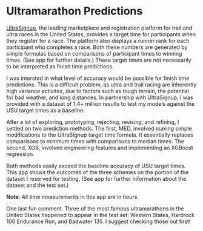 # Ultramarathon Predictions

[UltraSignup](https://ultrasignup.com/), 
the leading marketplace and registration platform for
trail and ultra races in the United States, provides a target time
for participants when they register for a race. The platform also 
displays a runner rank for each participant who completes a
race. Both these numbers are generated by simple formulas
based on comparisons of participant times to winning times. 
(See app for further details.)
These target times are not necessarily
to be interpreted as finish time predictions.

I was intersted in what level of accuracy would be possible for
finish time predictions. This is a difficult problem, as ultra and trail 
racing are inherently high variance activites, due to factors such as tough 
terrain, the potential for bad weather, and long distances. 
In partnership with UltraSignup, 
I was provided with a dataset of 1.4+ million results to test my models
against the USU target times as a baseline.

After a lot of exploring, prototyping, rejecting, revising, 
and refining, I settled on two prediction methods. 
The first, MED, 
involved making simple modifications to the UltraSignup target time 
formula. It essentially replaces comparisons to minimum times
with comparisons to median times. The second, XGB, involved
engineering features and implementing an XGBoost
regression.

Both methods easily exceed the baseline accuracy of USU target 
times. This app shows the outcomes of the three schemes on
the portion of the dataset I reserved for testing.
(See app for further information about the dataset and the test set.)

**Note**: All time measurements in 
this app are in hours.

One last fun comment. Three of the 
most famous ultramarathons in the United States happened to 
appear in
the test set: Western States, Hardrock 100 Endurance Run, and
Badwater 135. I suggest checking those out first!
